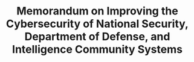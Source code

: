 ---
title: "Memorandum on Improving the Cybersecurity of National Security, Department of Defense, and Intelligence Community Systems"
description: "Establishes cybersecurity requirements for National Security Systems (NSS) that are equivalent to or exceeds those outlined in E.O. 14028."
url-link: "https://www.whitehouse.gov/briefing-room/presidential-actions/2022/01/19/memorandum-on-improving-the-cybersecurity-of-national-security-department-of-defense-and-intelligence-community-systems/"
type: "HTML"
gov-only: "false"
is-external: "true"
publication-date: "January 01, 2022"
reading-time: "10"
resource-type: "Guidance"
filter: "p-filter"
audience: "security-compliance"
branded-offerings: "acquisition-policy-it-category"
---